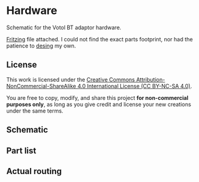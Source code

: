 # Hardware

Schematic for the Votol BT adaptor hardware.

[Fritzing](https://fritzing.org) file attached. I could not find the exact parts footprint, nor had the patience to [desing](https://fritzing.org/learning/tutorials/creating-custom-parts) my own.

## License
This work is licensed under the [Creative Commons Attribution-NonCommercial-ShareAlike 4.0 International License (CC BY-NC-SA 4.0)](https://creativecommons.org/licenses/by-nc-sa/4.0/).

You are free to copy, modify, and share this project **for non-commercial purposes only**, as long as you give credit and license your new creations under the same terms.

## Schematic

## Part list

## Actual routing

